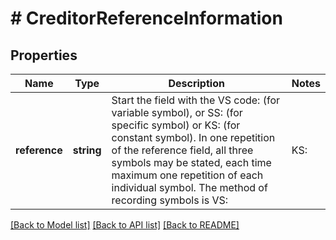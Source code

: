 # # CreditorReferenceInformation

## Properties

Name | Type | Description | Notes
------------ | ------------- | ------------- | -------------
**reference** | **string** | Start the field with the VS code: (for variable symbol), or SS: (for specific symbol) or KS: (for constant symbol). In one repetition of the reference field, all three symbols may be stated, each time maximum one repetition of each individual symbol. The method of recording symbols is VS:|KS:|SS:)[0-9]{1,10}. | [optional]

[[Back to Model list]](../../README.md#models) [[Back to API list]](../../README.md#endpoints) [[Back to README]](../../README.md)
